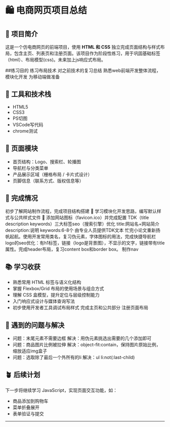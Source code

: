 # 🛍️ 电商网页项目总结

## 📌 项目简介
这是一个仿电商网页的前端项目，使用 **HTML 和 CSS** 独立完成页面结构与样式布局，包含主页、列表页和注册页面。该项目作为阶段性练习，用于巩固基础标签（html）、布局模型(css)。未来加上js响应式布局。

##练习目的
练习布局技术
对之前技术的复习总结
熟悉web前端开发整体流程，模块化开发
为移动端做准备

## 🔧 工具和技术栈
- HTML5
- CSS3
- PS切图
- VSCode写代码
- chrome测试

## 📐 页面模块
- 首页结构：Logo、搜索栏、轮播图
- 导航栏与分类菜单
- 产品展示区域（栅格布局 / 卡片式设计）
- 页脚信息（联系方式、版权信息等）

## 🎯 完成情况
初步了解网站制作流程，完成项目结构搭建
🧩 学习模块化开发思路，编写默认样式与公共样式文件
🌟 添加网站图标（favicon.ico）并完成配置
TDK（title description keywords）三大标签seo（搜索引擎）优化
title:网站名+网站简介
description:说明
keywords:6-8个 由专业人员提供TDK文本
忙完小论文重新扬帆起航。使用开发常用类名，复习伪元素，字体图标的用法，完成快捷导航栏 logo的seo优化：有h1标签，链接（logo是背景图），不显示的文字，链接带有title属性。完成header布局，复习content box和border box。
制作nav
## 📚 学习收获
- 熟悉常用 HTML 标签与语义化结构
- 掌握 Flexbox/Grid 布局的使用场景与组合方式
- 理解 CSS 盒模型，提升定位与层级控制能力
- 入门响应式设计与媒体查询写法
- 初步使用开发者工具调试布局样式
完成主页和公共部分
注册页面布局

## 🧠 遇到的问题与解决

- 问题：末尾元素不需要边框
  解决：用伪元素挑选出需要的几个添加即可
- 问题：商品图片比例被拉伸
  解决：object-fit:contain，保持图片原始比例，缩放适应img盒子
- 问题：选取除了最后一个外所有的li
  解决：ul li:not(:last-child)


## 🪴 后续计划
下一步将继续学习 JavaScript，实现页面交互功能，如：
- 商品添加到购物车
- 菜单折叠展开
- 表单验证与提交

---